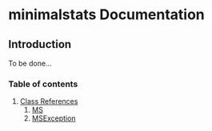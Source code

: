 # minimalstats Documentation

## Introduction

To be done…

### Table of contents

1. [Class References](classes/)
	1. [MS](classes/ms.md)
	2. [MSException](classes/msexception.md)

